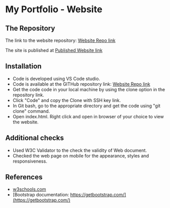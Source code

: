 # My Portfolio - Website




## The Repository

The link to the website repository: [Website Repo link](https://github.com/NavdeepDP/Navdeep-my-responsive-portfolio)

The site is published at [Published Website link](https://navdeepdp.github.io/Navdeep-my-responsive-portfolio/)

## Installation

- Code is developed using VS Code studio.
- Code is available at the GITHub repository link: [Website Repo link](https://github.com/NavdeepDP/Navdeep-my-responsive-portfolio)
- Get the code code in your local machine by using the clone option in the repository link.
- Click "Code" and copy the Clone with SSH key link.
- In Git bash, go to the appropriate directory and get the code using "git clone" command.
- Open index.html. Right click and open in browser of your choice to view the website.


## Additional checks

- Used W3C Validator to the check the validity of Web document.
- Checked the web page on mobile for the appearance, styles and responsiveness.

## References

- [w3schools.com](https://www.w3schools.com/)
- [Bootstrap documentation: https://getbootstrap.com/](https://getbootstrap.com/)



